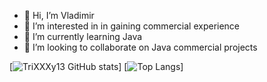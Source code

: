 - 👋 Hi, I’m Vladimir 
- 👀 I’m interested in in gaining commercial experience
- 🌱 I’m currently learning Java 
- 💞️ I’m looking to collaborate on Java commercial projects

[![TriXXXy13 GitHub stats](https://github-readme-stats.vercel.app/api?username=triXXXy13&show_icons=true&count_private=true&layout=compact)]
[![Top Langs](https://github-readme-stats.vercel.app/api/top-langs/?username=triXXXy13)]



<!---
triXXXy13/triXXXy13 is a ✨ special ✨ repository because its `README.md` (this file) appears on your GitHub profile.
You can click the Preview link to take a look at your changes.
--->
